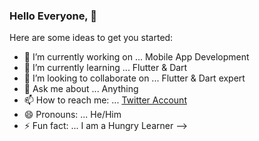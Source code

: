 ### Hello Everyone, 👋

Here are some ideas to get you started:

- 🔭 I’m currently working on ... Mobile App Development    
- 🌱 I’m currently learning ... Flutter & Dart
- 👯 I’m looking to collaborate on ... Flutter & Dart expert
- 💬 Ask me about ... Anything
- 📫 How to reach me: ... [Twitter Account](https://twitter.com/saad_bhaldar)
- 😄 Pronouns: ... He/Him
- ⚡ Fun fact: ... I am a Hungry Learner
-->
